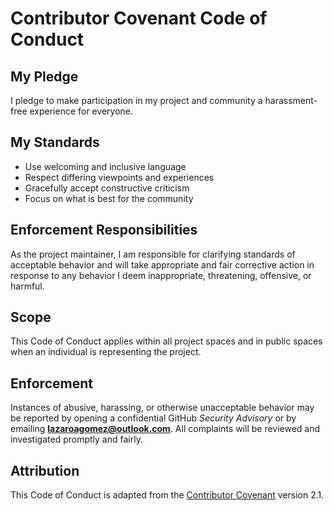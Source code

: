 # Contributor Covenant Code of Conduct

## My Pledge
I pledge to make participation in my project and community a harassment-free experience for everyone.

## My Standards
- Use welcoming and inclusive language
- Respect differing viewpoints and experiences
- Gracefully accept constructive criticism
- Focus on what is best for the community

## Enforcement Responsibilities
As the project maintainer, I am responsible for clarifying standards of acceptable behavior and will take appropriate and fair corrective action in response to any behavior I deem inappropriate, threatening, offensive, or harmful.

## Scope
This Code of Conduct applies within all project spaces and in public spaces when an individual is representing the project.

## Enforcement
Instances of abusive, harassing, or otherwise unacceptable behavior may be reported by opening a confidential GitHub *Security Advisory* or by emailing **lazaroagomez@outlook.com**. All complaints will be reviewed and investigated promptly and fairly.

## Attribution
This Code of Conduct is adapted from the [Contributor Covenant](https://contributor-covenant.org) version 2.1. 